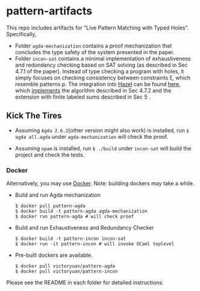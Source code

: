 # pattern-artifacts
This repo includes artifacts for "Live Pattern Matching with Typed Holes". Specifically,

- Folder `agda-mechanization` contains a proof mechanization that concludes the type safety of the system presented in the paper.
- Folder `incon-sat` contains a minimal implementation of exhaustiveness and redundancy checking based on SAT solving (as described in Sec 4.7.1 of the paper). Instead of type checking a program with holes, it simply focuses on checking consistency between constraints ξ, which resemble patterns p. The integration into [Hazel](https://hazel.org/) can be found [here](https://github.com/hazelgrove/hazel/tree/adts-plus-match), which [implements](https://github.com/hazelgrove/hazel/blob/adts-plus-match/src/hazelcore/Incon.re) the algorithm described in Sec 4.7.2 and the extension with finite labeled sums described in Sec 5 .

## Kick The Tires

- Assuming `Agda 2.6.2`(other version might also work) is installed, run `$ agda all.agda` under `agda-mechanization` will check the proof.

- Assuming `opam` is installed, run `$ ./build` under `incon-sat` will build the project and check the tests.

### Docker
  Alternatively, you may use [Docker](https://docs.docker.com/get-docker/). Note: building dockers may take a while.

- Build and run Agda mechanization
  ```
  $ docker pull pattern-agda
  $ docker build -t pattern-agda agda-mechanization
  $ docker run pattern-agda # will check proof
  ```
- Build and run Exhaustiveness and Redundancy Checker
  ```
  $ docker build -t pattern-incon incon-sat
  $ docker run -it pattern-incon # will invoke OCaml toplevel
  ``` 
- Pre-built dockers are available.
  ```
  $ docker pull victoryuan/pattern-agda
  $ docker pull victoryuan/pattern-incon
  ```

Please see the README in each folder for detailed instructions.
